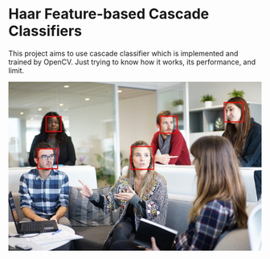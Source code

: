 # Haar Feature-based Cascade Classifiers
This project aims to use cascade classifier which is implemented and trained by OpenCV.
Just trying to know how it works, its performance, and limit.

![result](https://github.com/JeremyPai/haar_feature_based_cascade_classifiers/blob/master/image/result.jpg)